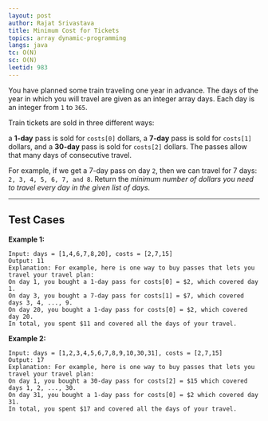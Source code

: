 ```yaml
---
layout: post
author: Rajat Srivastava
title: Minimum Cost for Tickets
topics: array dynamic-programming
langs: java
tc: O(N)
sc: O(N)
leetid: 983
---
```


You have planned some train traveling one year in advance. The days of the year in which you will travel are given as an integer array days. Each day is an integer from `1` to `365`.

Train tickets are sold in three different ways:

a **1-day** pass is sold for `costs[0]` dollars,
a **7-day** pass is sold for `costs[1]` dollars, and
a **30-day** pass is sold for `costs[2]` dollars.
The passes allow that many days of consecutive travel.

For example, if we get a 7-day pass on day `2`, then we can travel for 7 days: `2, 3, 4, 5, 6, 7, and 8`.
Return the _minimum number of dollars you need to travel every day in the given list of days._

---

## Test Cases

**Example 1:** 
```
Input: days = [1,4,6,7,8,20], costs = [2,7,15]
Output: 11
Explanation: For example, here is one way to buy passes that lets you travel your travel plan:
On day 1, you bought a 1-day pass for costs[0] = $2, which covered day 1.
On day 3, you bought a 7-day pass for costs[1] = $7, which covered days 3, 4, ..., 9.
On day 20, you bought a 1-day pass for costs[0] = $2, which covered day 20.
In total, you spent $11 and covered all the days of your travel.
```

**Example 2:** 
```
Input: days = [1,2,3,4,5,6,7,8,9,10,30,31], costs = [2,7,15]
Output: 17
Explanation: For example, here is one way to buy passes that lets you travel your travel plan:
On day 1, you bought a 30-day pass for costs[2] = $15 which covered days 1, 2, ..., 30.
On day 31, you bought a 1-day pass for costs[0] = $2 which covered day 31.
In total, you spent $17 and covered all the days of your travel.
```